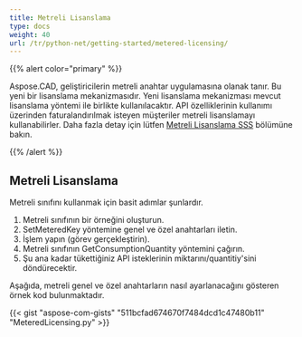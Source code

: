 ```yaml
---
title: Metreli Lisanslama
type: docs
weight: 40
url: /tr/python-net/getting-started/metered-licensing/
---
```


{{% alert color="primary" %}} 

Aspose.CAD, geliştiricilerin metreli anahtar uygulamasına olanak tanır. Bu yeni bir lisanslama mekanizmasıdır. Yeni lisanslama mekanizması mevcut lisanslama yöntemi ile birlikte kullanılacaktır. API özelliklerinin kullanımı üzerinden faturalandırılmak isteyen müşteriler metreli lisanslamayı kullanabilirler. Daha fazla detay için lütfen [Metreli Lisanslama SSS](https://purchase.aspose.com/faqs/licensing/metered) bölümüne bakın.

{{% /alert %}} 
## **Metreli Lisanslama**
Metreli sınıfını kullanmak için basit adımlar şunlardır.

1. Metreli sınıfının bir örneğini oluşturun.
1. SetMeteredKey yöntemine genel ve özel anahtarları iletin.
1. İşlem yapın (görev gerçekleştirin).
1. Metreli sınıfının GetConsumptionQuantity yöntemini çağırın.
1. Şu ana kadar tükettiğiniz API isteklerinin miktarını/quantitiy'sini döndürecektir.

Aşağıda, metreli genel ve özel anahtarların nasıl ayarlanacağını gösteren örnek kod bulunmaktadır.

{{< gist "aspose-com-gists" "511bcfad674670f7484dcd1c47480b11" "MeteredLicensing.py" >}}

